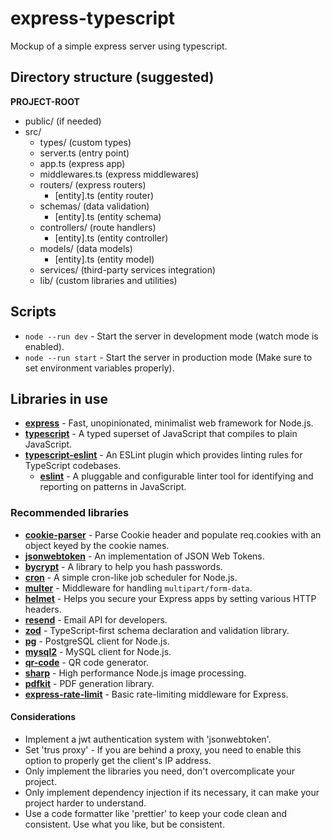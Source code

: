 # express-typescript

Mockup of a simple express server using typescript.

## Directory structure (suggested)

**PROJECT-ROOT**

- public/ (if needed)
- src/
  - types/ (custom types)
  - server.ts (entry point)
  - app.ts (express app)
  - middlewares.ts (express middlewares)
  - routers/ (express routers)
    - [entity].ts (entity router)
  - schemas/ (data validation)
    - [entity].ts (entity schema)
  - controllers/ (route handlers)
    - [entity].ts (entity controller)
  - models/ (data models)
    - [entity].ts (entity model)
  - services/ (third-party services integration)
  - lib/ (custom libraries and utilities)

## Scripts

- `node --run dev` - Start the server in development mode (watch mode is enabled).
- `node --run start` - Start the server in production mode (Make sure to set environment variables properly).

## Libraries in use

- [**express**](https://expressjs.com/en/5x/api.html) - Fast, unopinionated, minimalist web framework for Node.js.
- [**typescript**](https://www.typescriptlang.org/docs/handbook/2/functions.html) - A typed superset of JavaScript that compiles to plain JavaScript.
- [**typescript-eslint**](https://typescript-eslint.io/getting-started/) - An ESLint plugin which provides linting rules for TypeScript codebases.
  - [**eslint**](https://eslint.org/docs/latest/use/getting-started) - A pluggable and configurable linter tool for identifying and reporting on patterns in JavaScript.

### Recommended libraries

- [**cookie-parser**](https://github.com/expressjs/cookie-parser#readme) - Parse Cookie header and populate req.cookies with an object keyed by the cookie names.
- [**jsonwebtoken**](https://github.com/auth0/node-jsonwebtoken#readme) - An implementation of JSON Web Tokens.
- [**bycrypt**](https://github.com/kelektiv/node.bcrypt.js#readme) - A library to help you hash passwords.
- [**cron**](https://github.com/kelektiv/node-cron#readme) - A simple cron-like job scheduler for Node.js.
- [**multer**](https://github.com/expressjs/multer#readme) - Middleware for handling `multipart/form-data`.
- [**helmet**](https://helmetjs.github.io/) - Helps you secure your Express apps by setting various HTTP headers.
- [**resend**](https://resend.com/docs/send-with-nodejs) - Email API for developers.
- [**zod**](https://zod.dev/) - TypeScript-first schema declaration and validation library.
- [**pg**](https://node-postgres.com/) - PostgreSQL client for Node.js.
- [**mysql2**](https://sidorares.github.io/node-mysql2/docs) - MySQL client for Node.js.
- [**qr-code**](https://github.com/soldair/node-qrcode?tab=readme-ov-file) - QR code generator.
- [**sharp**](https://sharp.pixelplumbing.com/) - High performance Node.js image processing.
- [**pdfkit**](https://pdfkit.org/) - PDF generation library.
- [**express-rate-limit**](https://express-rate-limit.mintlify.app/overview) - Basic rate-limiting middleware for Express.

#### Considerations

- Implement a jwt authentication system with 'jsonwebtoken'.
- Set 'trus proxy' - If you are behind a proxy, you need to enable this option to properly get the client's IP address.
- Only implement the libraries you need, don't overcomplicate your project.
- Only implement dependency injection if its necessary, it can make your project harder to understand.
- Use a code formatter like 'prettier' to keep your code clean and consistent. Use what you like, but be consistent.
